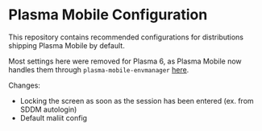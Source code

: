 <!--
- SPDX-FileCopyrightText: None
- SPDX-License-Identifier: CC0-1.0
-->

# Plasma Mobile Configuration
This repository contains recommended configurations for distributions shipping Plasma Mobile by default.

Most settings here were removed for Plasma 6, as Plasma Mobile now handles them through `plasma-mobile-envmanager` [here](https://invent.kde.org/plasma/plasma-mobile/-/tree/master/envmanager).

Changes:
* Locking the screen as soon as the session has been entered (ex. from SDDM autologin)
* Default maliit config 
